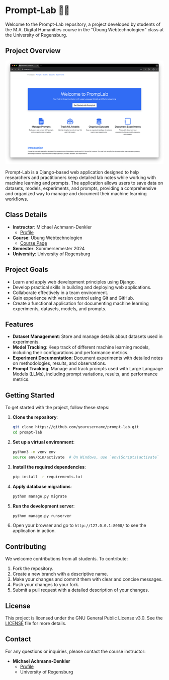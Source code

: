 # Prompt-Lab 🧪🤖

Welcome to the Prompt-Lab repository, a project developed by students of the M.A. Digital Humanities course in the "Übung Webtechnologien" class at the University of Regensburg.

## Project Overview

![A screenshot of the homepage](static/images/screenshot.png)

Prompt-Lab is a Django-based web application designed to help researchers and practitioners keep detailed lab notes while working with machine learning and prompts. The application allows users to save data on datasets, models, experiments, and prompts, providing a comprehensive and organized way to manage and document their machine learning workflows.

## Class Details

- **Instructor**: Michael Achmann-Denkler
  - [Profile](https://go.ur.de/michael-achmann)
- **Course**: Übung Webtechnologien
  - [Course Page](https://campusportal.uni-regensburg.de:443/qisserver/pages/startFlow.xhtml?_flowId=detailView-flow&unitId=52563&periodId=425&navigationPosition=hisinoneLehrorganisation,examEventOverviewOwn)
- **Semester**: Sommersemester 2024
- **University**: University of Regensburg

## Project Goals

- Learn and apply web development principles using Django.
- Develop practical skills in building and deploying web applications.
- Collaborate effectively in a team environment.
- Gain experience with version control using Git and GitHub.
- Create a functional application for documenting machine learning experiments, datasets, models, and prompts.

## Features

- **Dataset Management**: Store and manage details about datasets used in experiments.
- **Model Tracking**: Keep track of different machine learning models, including their configurations and performance metrics.
- **Experiment Documentation**: Document experiments with detailed notes on methodologies, results, and observations.
- **Prompt Tracking**: Manage and track prompts used with Large Language Models (LLMs), including prompt variations, results, and performance metrics.

## Getting Started

To get started with the project, follow these steps:

1. **Clone the repository**:
    ```bash
    git clone https://github.com/yourusername/prompt-lab.git
    cd prompt-lab
    ```

2. **Set up a virtual environment**:
    ```bash
    python3 -m venv env
    source env/bin/activate  # On Windows, use `env\Scripts\activate`
    ```

3. **Install the required dependencies**:
    ```bash
    pip install -r requirements.txt
    ```

4. **Apply database migrations**:
    ```bash
    python manage.py migrate
    ```

5. **Run the development server**:
    ```bash
    python manage.py runserver
    ```

6. Open your browser and go to `http://127.0.0.1:8000/` to see the application in action.

## Contributing

We welcome contributions from all students. To contribute:

1. Fork the repository.
2. Create a new branch with a descriptive name.
3. Make your changes and commit them with clear and concise messages.
4. Push your changes to your fork.
5. Submit a pull request with a detailed description of your changes.

## License

This project is licensed under the GNU General Public License v3.0. See the [LICENSE](LICENSE) file for more details.

## Contact

For any questions or inquiries, please contact the course instructor:

- **Michael Achmann-Denkler**
  - [Profile](https://go.ur.de/michael-achmann)
  - University of Regensburg
